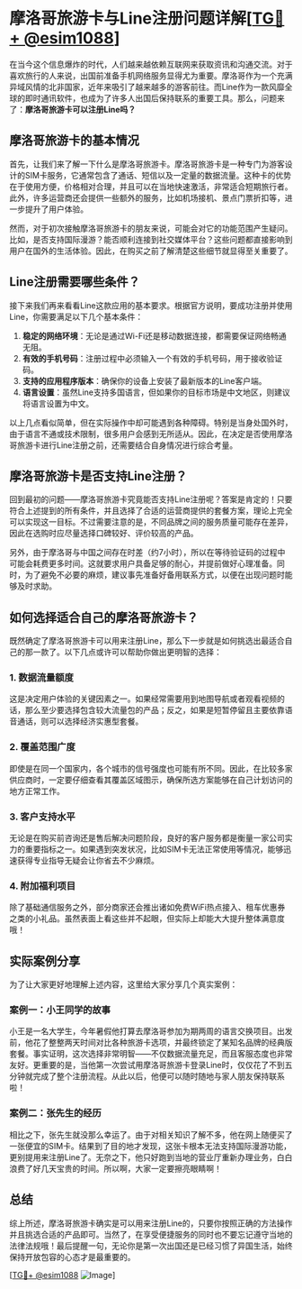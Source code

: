 # 摩洛哥旅游卡与Line注册问题详解[[TG💪+ @esim1088](https://t.me/s/esim1088)]

在当今这个信息爆炸的时代，人们越来越依赖互联网来获取资讯和沟通交流。对于喜欢旅行的人来说，出国前准备手机网络服务显得尤为重要。摩洛哥作为一个充满异域风情的北非国家，近年来吸引了越来越多的游客前往。而Line作为一款风靡全球的即时通讯软件，也成为了许多人出国后保持联系的重要工具。那么，问题来了：**摩洛哥旅游卡可以注册Line吗？**

## 摩洛哥旅游卡的基本情况

首先，让我们来了解一下什么是摩洛哥旅游卡。摩洛哥旅游卡是一种专门为游客设计的SIM卡服务，它通常包含了通话、短信以及一定量的数据流量。这种卡的优势在于使用方便，价格相对合理，并且可以在当地快速激活，非常适合短期旅行者。此外，许多运营商还会提供一些额外的服务，比如机场接机、景点门票折扣等，进一步提升了用户体验。

然而，对于初次接触摩洛哥旅游卡的朋友来说，可能会对它的功能范围产生疑问。比如，是否支持国际漫游？能否顺利连接到社交媒体平台？这些问题都直接影响到用户在国外的生活体验。因此，在购买之前了解清楚这些细节就显得至关重要了。

## Line注册需要哪些条件？

接下来我们再来看看Line这款应用的基本要求。根据官方说明，要成功注册并使用Line，你需要满足以下几个基本条件：

1. **稳定的网络环境**：无论是通过Wi-Fi还是移动数据连接，都需要保证网络畅通无阻。
2. **有效的手机号码**：注册过程中必须输入一个有效的手机号码，用于接收验证码。
3. **支持的应用程序版本**：确保你的设备上安装了最新版本的Line客户端。
4. **语言设置**：虽然Line支持多国语言，但如果你的目标市场是中文地区，则建议将语言设置为中文。

以上几点看似简单，但在实际操作中却可能遇到各种障碍。特别是当身处国外时，由于语言不通或技术限制，很多用户会感到无所适从。因此，在决定是否使用摩洛哥旅游卡进行Line注册之前，还需要结合自身情况进行综合考量。

## 摩洛哥旅游卡是否支持Line注册？

回到最初的问题——摩洛哥旅游卡究竟能否支持Line注册呢？答案是肯定的！只要符合上述提到的所有条件，并且选择了合适的运营商提供的套餐方案，理论上完全可以实现这一目标。不过需要注意的是，不同品牌之间的服务质量可能存在差异，因此在选购时应尽量选择口碑较好、评价较高的产品。

另外，由于摩洛哥与中国之间存在时差（约7小时），所以在等待验证码的过程中可能会耗费更多时间。这就要求用户具备足够的耐心，并提前做好心理准备。同时，为了避免不必要的麻烦，建议事先准备好备用联系方式，以便在出现问题时能够及时求助。

## 如何选择适合自己的摩洛哥旅游卡？

既然确定了摩洛哥旅游卡可以用来注册Line，那么下一步就是如何挑选出最适合自己的那一款了。以下几点或许可以帮助你做出更明智的选择：

### 1. 数据流量额度
这是决定用户体验的关键因素之一。如果经常需要用到地图导航或者观看视频的话，那么至少要选择包含较大流量包的产品；反之，如果是短暂停留且主要依靠语音通话，则可以选择经济实惠型套餐。

### 2. 覆盖范围广度
即使是在同一个国家内，各个城市的信号强度也可能有所不同。因此，在比较多家供应商时，一定要仔细查看其覆盖区域图示，确保所选方案能够在自己计划访问的地方正常工作。

### 3. 客户支持水平
无论是在购买前咨询还是售后解决问题阶段，良好的客户服务都是衡量一家公司实力的重要指标之一。如果遇到突发状况，比如SIM卡无法正常使用等情况，能够迅速获得专业指导无疑会让你省去不少麻烦。

### 4. 附加福利项目
除了基础通信服务之外，部分商家还会推出诸如免费WiFi热点接入、租车优惠券之类的小礼品。虽然表面上看这些并不起眼，但实际上却能大大提升整体满意度哦！

## 实际案例分享

为了让大家更好地理解上述内容，这里给大家分享几个真实案例：

### 案例一：小王同学的故事
小王是一名大学生，今年暑假他打算去摩洛哥参加为期两周的语言交换项目。出发前，他花了整整两天时间对比各种旅游卡选项，并最终锁定了某知名品牌的经典版套餐。事实证明，这次选择非常明智——不仅数据流量充足，而且客服态度也非常友好。更重要的是，当他第一次尝试用摩洛哥旅游卡登录Line时，仅仅花了不到五分钟就完成了整个注册流程。从此以后，他便可以随时随地与家人朋友保持联系啦！

### 案例二：张先生的经历
相比之下，张先生就没那么幸运了。由于对相关知识了解不多，他在网上随便买了一张便宜的SIM卡。结果到了目的地才发现，这张卡根本无法支持国际漫游功能，更别提用来注册Line了。无奈之下，他只好跑到当地的营业厅重新办理业务，白白浪费了好几天宝贵的时间。所以啊，大家一定要擦亮眼睛啊！

## 总结

综上所述，摩洛哥旅游卡确实是可以用来注册Line的，只要你按照正确的方法操作并且挑选合适的产品即可。当然了，在享受便捷服务的同时也不要忘记遵守当地的法律法规哦！最后提醒一句，无论你是第一次出国还是已经习惯了异国生活，始终保持开放包容的心态才是最重要的。

[[TG💪+ @esim1088](https://t.me/s/esim1088) ![Image](https://i.postimg.cc/4NQfJmqS/Snipaste-2025-05-13-00-14-12.png)]